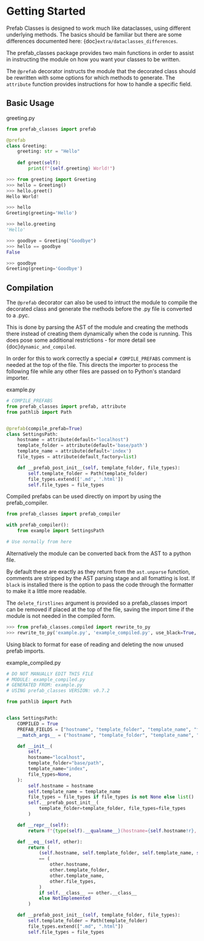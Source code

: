 # Getting Started #

Prefab Classes is designed to work much like dataclasses, using different
underlying methods. The basics should be familiar but there are some 
differences documented here: {doc}`extra/dataclasses_differences`.

The prefab_classes package provides two main functions in order to assist in
instructing the module on how you want your classes to be written.

The `@prefab` decorator instructs the module that the decorated class should
be rewritten with some options for which methods to generate. The `attribute`
function provides instructions for how to handle a specific field.

## Basic Usage ##

greeting.py
```python
from prefab_classes import prefab

@prefab
class Greeting:
    greeting: str = "Hello"
    
    def greet(self):
        print(f"{self.greeting} World!")
```

```python
>>> from greeting import Greeting
>>> hello = Greeting()
>>> hello.greet()
Hello World!

>>> hello
Greeting(greeting='Hello')

>>> hello.greeting
'Hello'

>>> goodbye = Greeting("Goodbye")
>>> hello == goodbye
False

>>> goodbye
Greeting(greeting='Goodbye')
```

## Compilation ##

The `@prefab` decorator can also be used to intruct the module to compile
the decorated class and generate the methods before the .py file is converted
to a .pyc.

This is done by parsing the AST of the module and creating the methods there
instead of creating them dynamically when the code is running. This does pose
some additional restrictions - for more detail see
{doc}`dynamic_and_compiled`.

In order for this to work correctly a special `# COMPILE_PREFABS` comment is
needed at the top of the file. This directs the importer to process the 
following file while any other files are passed on to Python's standard
importer.

example.py
```python
# COMPILE_PREFABS
from prefab_classes import prefab, attribute
from pathlib import Path


@prefab(compile_prefab=True)
class SettingsPath:
    hostname = attribute(default="localhost")
    template_folder = attribute(default='base/path')
    template_name = attribute(default='index')
    file_types = attribute(default_factory=list)

    def __prefab_post_init__(self, template_folder, file_types):
        self.template_folder = Path(template_folder)
        file_types.extend(['.md', '.html'])
        self.file_types = file_types

```

Compiled prefabs can be used directly on import by using the prefab_compiler.

```python
from prefab_classes import prefab_compiler

with prefab_compiler():
    from example import SettingsPath

# Use normally from here
```

Alternatively the module can be converted back from the AST to a python file.

By default these are exactly as they return from the `ast.unparse` function,
comments are stripped by the AST parsing stage and all fomatting is lost.
If `black` is installed there is the option to pass the code through the
formatter to make it a little more readable. 

The `delete_firstlines` argument is provided so a prefab_classes import 
can be removed if placed at the top of the file, saving the import time 
if the module is not needed in the compiled form.

```python
>>> from prefab_classes.compiled import rewrite_to_py
>>> rewrite_to_py('example.py', 'example_compiled.py', use_black=True, delete_firstlines=1)
```

Using black to format for ease of reading and deleting the now unused prefab imports.

example_compiled.py
```python
# DO NOT MANUALLY EDIT THIS FILE
# MODULE: example_compiled.py
# GENERATED FROM: example.py
# USING prefab_classes VERSION: v0.7.2

from pathlib import Path


class SettingsPath:
    COMPILED = True
    PREFAB_FIELDS = ["hostname", "template_folder", "template_name", "file_types"]
    __match_args__ = ("hostname", "template_folder", "template_name", "file_types")

    def __init__(
        self,
        hostname="localhost",
        template_folder="base/path",
        template_name="index",
        file_types=None,
    ):
        self.hostname = hostname
        self.template_name = template_name
        file_types = file_types if file_types is not None else list()
        self.__prefab_post_init__(
            template_folder=template_folder, file_types=file_types
        )

    def __repr__(self):
        return f"{type(self).__qualname__}(hostname={self.hostname!r}, template_folder={self.template_folder!r}, template_name={self.template_name!r}, file_types={self.file_types!r})"

    def __eq__(self, other):
        return (
            (self.hostname, self.template_folder, self.template_name, self.file_types)
            == (
                other.hostname,
                other.template_folder,
                other.template_name,
                other.file_types,
            )
            if self.__class__ == other.__class__
            else NotImplemented
        )

    def __prefab_post_init__(self, template_folder, file_types):
        self.template_folder = Path(template_folder)
        file_types.extend([".md", ".html"])
        self.file_types = file_types
```